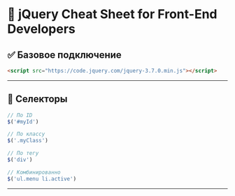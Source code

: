 # 🌟 jQuery Cheat Sheet for Front-End Developers

## ✅ Базовое подключение

```html
<script src="https://code.jquery.com/jquery-3.7.0.min.js"></script>
```

---

## 🔎 Селекторы

```js
// По ID
$('#myId')

// По классу
$('.myClass')

// По тегу
$('div')

// Комбинированно
$('ul.menu li.active')
```

---

